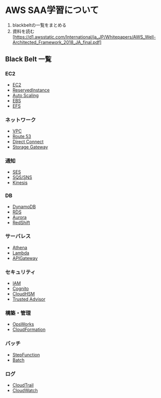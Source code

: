 # AWS SAA学習について
1. blackbeltの一覧をまとめる
1. 資料を読む  
[https://d1.awsstatic.com/International/ja_JP/Whitepapers/AWS_Well-Architected_Framework_2018_JA_final.pdf]
## Black Belt 一覧
### EC2
* [EC2][1]
* [ReservedInstance][2]
* [Auto Scaling][3]
* [EBS][4]
* [EFS][5]

### ネットワーク
* [VPC][6]
* [Route 53][7]
* [Direct Connect][8]
* [Storage Gateway][9]

### 通知
* [SES][10]
* [SQS/SNS][11]
* [Kinesis][13]

### DB
* [DynamoDB][14]
* [RDS][15]
* [Aurora][16]
* [RedShift][17]

### サーバレス
* [Athena][18]
* [Lambda][19]
* [APIGateway][20]

### セキュリティ
* [IAM][21]
* [Cognito][22]
* [CloudHSM][23]
* [Trusted Advisor][24]

### 構築・管理
* [OpsWorks][25]
* [CloudFormation][26]

### バッチ
* [StepFunction][27]
* [Batch][28]

### ログ
* [CloudTrail][29]
* [CloudWatch][30]

[1]:https://www.slideshare.net/AmazonWebServicesJapan/20190305-aws-black-belt-online-seminar-amazon-ec2
[2]:https://www.slideshare.net/AmazonWebServicesJapan/aws-black-belt-online-seminar-2017-aws-79666227
[3]:https://www.slideshare.net/AmazonWebServicesJapan/aws-black-belt-online-seminar-2017-auto-scaling
[4]:https://www.slideshare.net/AmazonWebServicesJapan/20190320-aws-black-belt-online-seminar-amazon-ebs
[5]:https://www.slideshare.net/AmazonWebServicesJapan/20180704-aws-black-belt-online-seminar-amazon-elastic-file-system-amazon-efs-201889-update
[6]:https://www.slideshare.net/AmazonWebServicesJapan/20190313-aws-black-belt-online-seminar-amazon-vpc-basic
[7]:https://www.slideshare.net/AmazonWebServicesJapan/aws-black-belt-tech-2016-amazon-route-53
[8]:https://www.slideshare.net/AmazonWebServicesJapan/aws-black-belt-online-seminar-aws-direct-connect-123494683
[9]:https://www.slideshare.net/AmazonWebServicesJapan/aws-black-belt-online-seminar-2017-aws-storage-gateway
[10]:https://www.slideshare.net/AmazonWebServicesJapan/aws-black-belt-tech-2016-amazon-ses
[11]:https://www.slideshare.net/AmazonWebServicesJapan/aws-black-belt-tech-amazon-sqs-amazon-sns
[13]:https://www.slideshare.net/AmazonWebServicesJapan/aws-black-belt-online-seminar-2017-amazon-kinesis
[14]:https://www.slideshare.net/AmazonWebServicesJapan/20170809-black-belt-dynamodb
[15]:https://www.slideshare.net/AmazonWebServicesJapan/20180425-aws-black-belt-online-seminar-amazon-relational-database-service-amazon-rds-96509889
[16]:https://www.slideshare.net/AmazonWebServicesJapan/20190424-aws-black-belt-online-seminar-amazon-aurora-mysql
[17]:https://www.slideshare.net/AmazonWebServicesJapan/20190122-aws-black-belt-online-seminar-amazon-redshift-update
[18]:https://www.slideshare.net/AmazonWebServicesJapan/aws-black-belt-online-seminar-2017-amazon-athena
[19]:https://www.slideshare.net/AmazonWebServicesJapan/20190402-aws-black-belt-online-seminar-lets-dive-deep-into-aws-lambda-part1-part2?qid=b9e5dece-a89f-485f-b310-e51a2e74e683&v=&b=&from_search=3
[20]:https://www.slideshare.net/AmazonWebServicesJapan/aws-black-belt-online-seminar-2016-amazon-api-gateway
[21]:https://www.slideshare.net/AmazonWebServicesJapan/20190129-aws-black-belt-online-seminar-aws-identity-and-access-management-iam-part1
[22]:https://www.slideshare.net/AmazonWebServicesJapan/20170517awsblackbeltamazoncognito
[23]:https://www.slideshare.net/AmazonWebServicesJapan/20150729-aws-blackbeltcloudhsmkmsfix
[24]:https://www.slideshare.net/AmazonWebServicesJapan/20180711-aws-black-belt-online-seminar-aws-trusted-advisor
[25]:https://www.slideshare.net/AmazonWebServicesJapan/aws-black-belt-online-seminar-2017-aws-opsworks
[26]:https://www.slideshare.net/AmazonWebServicesJapan/aws-black-belt-online-seminar-aws-cloudformation
[27]:https://www.slideshare.net/AmazonWebServicesJapan/20170726-black-beltstepfunctions-78267693
[28]:https://www.slideshare.net/AmazonWebServicesJapan/aws-black-belt-online-seminar-2017-aws-batch
[29]:https://www.slideshare.net/AmazonWebServicesJapan/aws-black-belt-online-seminar-2016-aws-cloudtrail-aws-config
[30]:https://www.slideshare.net/AmazonWebServicesJapan/black-belt-online-seminar-amazon-cloudwatch

